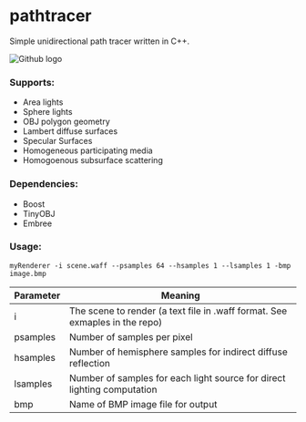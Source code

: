# pathtracer
Simple unidirectional path tracer written in C++.

![Github logo](/images/cornelBox.bmp)

### Supports:
* Area lights
* Sphere lights
* OBJ polygon geometry
* Lambert diffuse surfaces
* Specular Surfaces
* Homogeneous participating media
* Homogoenous subsurface scattering

### Dependencies:
* Boost
* TinyOBJ
* Embree

### Usage:
```
myRenderer -i scene.waff --psamples 64 --hsamples 1 --lsamples 1 -bmp image.bmp
```

Parameter | Meaning
----------|----------
i | The scene to render (a text file in .waff format. See exmaples in the repo)
psamples | Number of samples per pixel
hsamples | Number of hemisphere samples for indirect diffuse reflection
lsamples | Number of samples for each light source for direct lighting computation
bmp | Name of BMP image file for output
